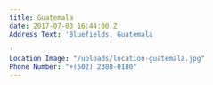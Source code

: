 ```yaml
---
title: Guatemala
date: 2017-07-03 16:44:00 Z
Address Text: 'Bluefields, Guatemala

'
Location Image: "/uploads/location-guatemala.jpg"
Phone Number: "+(502) 2380-0180"
---
```


